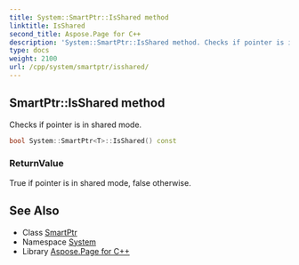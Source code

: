 ```yaml
---
title: System::SmartPtr::IsShared method
linktitle: IsShared
second_title: Aspose.Page for C++
description: 'System::SmartPtr::IsShared method. Checks if pointer is in shared mode in C++.'
type: docs
weight: 2100
url: /cpp/system/smartptr/isshared/
---
```

## SmartPtr::IsShared method


Checks if pointer is in shared mode.

```cpp
bool System::SmartPtr<T>::IsShared() const
```


### ReturnValue

True if pointer is in shared mode, false otherwise.

## See Also

* Class [SmartPtr](../)
* Namespace [System](../../)
* Library [Aspose.Page for C++](../../../)
